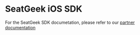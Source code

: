 # SeatGeek iOS SDK

For the SeatGeek SDK documetation, please refer to our [partner documentation](https://partners.seatgeek.com)
